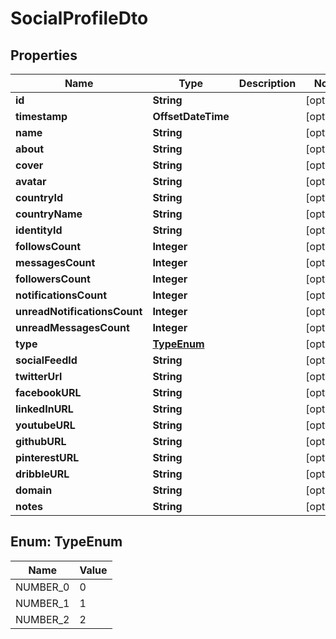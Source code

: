 

# SocialProfileDto


## Properties

| Name | Type | Description | Notes |
|------------ | ------------- | ------------- | -------------|
|**id** | **String** |  |  [optional] |
|**timestamp** | **OffsetDateTime** |  |  [optional] |
|**name** | **String** |  |  [optional] |
|**about** | **String** |  |  [optional] |
|**cover** | **String** |  |  [optional] |
|**avatar** | **String** |  |  [optional] |
|**countryId** | **String** |  |  [optional] |
|**countryName** | **String** |  |  [optional] |
|**identityId** | **String** |  |  [optional] |
|**followsCount** | **Integer** |  |  [optional] |
|**messagesCount** | **Integer** |  |  [optional] |
|**followersCount** | **Integer** |  |  [optional] |
|**notificationsCount** | **Integer** |  |  [optional] |
|**unreadNotificationsCount** | **Integer** |  |  [optional] |
|**unreadMessagesCount** | **Integer** |  |  [optional] |
|**type** | [**TypeEnum**](#TypeEnum) |  |  [optional] |
|**socialFeedId** | **String** |  |  [optional] |
|**twitterUrl** | **String** |  |  [optional] |
|**facebookURL** | **String** |  |  [optional] |
|**linkedInURL** | **String** |  |  [optional] |
|**youtubeURL** | **String** |  |  [optional] |
|**githubURL** | **String** |  |  [optional] |
|**pinterestURL** | **String** |  |  [optional] |
|**dribbleURL** | **String** |  |  [optional] |
|**domain** | **String** |  |  [optional] |
|**notes** | **String** |  |  [optional] |



## Enum: TypeEnum

| Name | Value |
|---- | -----|
| NUMBER_0 | 0 |
| NUMBER_1 | 1 |
| NUMBER_2 | 2 |



